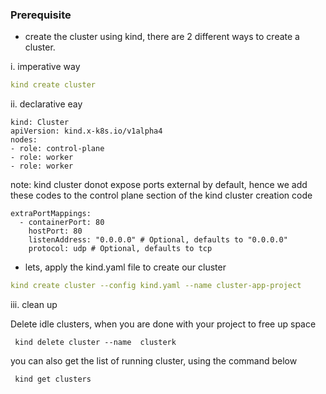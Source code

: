 ### Prerequisite
- create the cluster using kind, there are 2 different ways to create a cluster. 

i. imperative way

```yaml
kind create cluster 
```

ii. declarative eay

```
kind: Cluster
apiVersion: kind.x-k8s.io/v1alpha4
nodes:
- role: control-plane
- role: worker
- role: worker
```

note: kind cluster donot expose ports external by default, hence we add these codes to the control plane section of the kind cluster creation code

```
extraPortMappings:
  - containerPort: 80
    hostPort: 80
    listenAddress: "0.0.0.0" # Optional, defaults to "0.0.0.0"
    protocol: udp # Optional, defaults to tcp
```

- lets, apply the kind.yaml file to create our cluster

```yaml
kind create cluster --config kind.yaml --name cluster-app-project

```

iii. clean up

Delete idle clusters, when you are done with your project to 
free up space

` kind delete cluster --name  clusterk`

you can also get the list of running cluster, using the command
below

` kind get clusters`